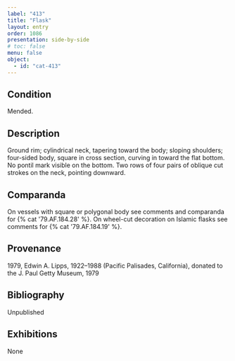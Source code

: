 ```yaml
---
label: "413"
title: "Flask"
layout: entry
order: 1086
presentation: side-by-side
# toc: false
menu: false
object:
  - id: "cat-413"
---
```


## Condition

Mended.

## Description

Ground rim; cylindrical neck, tapering toward the body; sloping shoulders; four-sided body, square in cross section, curving in toward the flat bottom. No pontil mark visible on the bottom. Two rows of four pairs of oblique cut strokes on the neck, pointing downward.

## Comparanda

On vessels with square or polygonal body see comments and comparanda for {% cat '79.AF.184.28' %}. On wheel-cut decoration on Islamic flasks see comments for {% cat '79.AF.184.19' %}.

## Provenance

1979, Edwin A. Lipps, 1922–1988 (Pacific Palisades, California), donated to the J. Paul Getty Museum, 1979

## Bibliography

Unpublished

## Exhibitions

None